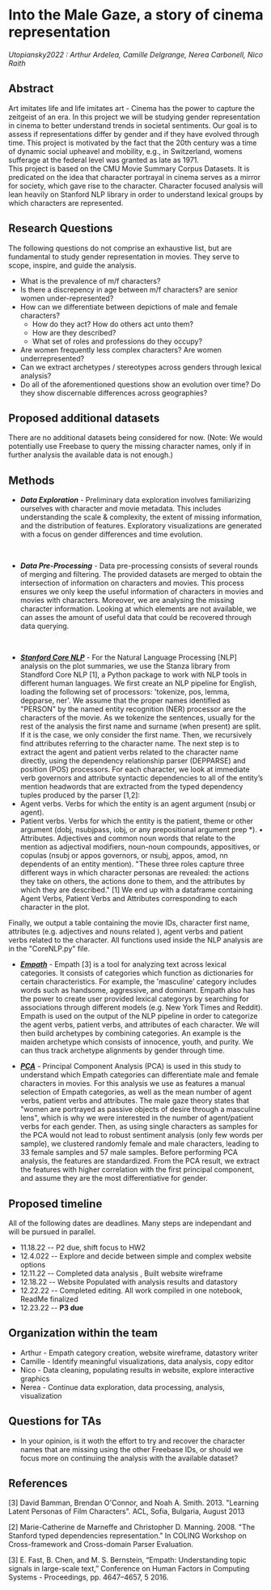 # Into the Male Gaze, a story of cinema representation
*Utopiansky2022 : Arthur Ardelea, Camille Delgrange, Nerea Carbonell, Nico Raith*


## Abstract
Art imitates life and life imitates art - Cinema has the power to capture the zeitgeist of an era. In this project we will be studying gender representation in cinema to better understand trends in societal sentiments. Our goal is to assess if representations differ by gender and if they have evolved through time. This project is motivated by the fact that the 20th century was a time of dynamic social upheavel and mobility, e.g., in Switzerland, womens sufferage at the federal level was granted as late as 1971.  <br />
This project is based on the CMU Movie Summary Corpus Datasets. It is predicated on the idea that character portrayal in cinema serves as a mirror for society, which gave rise to the character. Character focused analysis will lean heavily on Stanford NLP library in order to understand lexical groups by which characters are represented. <br />



## Research Questions
The following questions do not comprise an exhaustive list, but are fundamental to study gender representation in movies. They serve to scope, inspire, and guide the analysis.
* What is the prevalence of m/f characters?
* Is there a discrepency in age between m/f characters? are senior women under-represented?
* How can we differentiate between depictions of male and female characters? 
    + How do they act? How do others act unto them?
    + How are they described? 
    + What set of roles and professions do they occupy?
* Are women frequently less complex characters? Are women underrepresented? 
* Can we extract archetypes / stereotypes across genders through lexical analysis?
* Do all of the aforementioned questions show an evolution over time? Do they show discernable differences across geographies?  


## Proposed additional datasets
There are no additional datasets being considered for now. 
(Note: We would potentially use Freebase to query the missing character names, only if in further analysis the available data is not enough.)


## Methods
* ___Data Exploration___ - Preliminary data exploration involves familiarizing ourselves with character and movie metadata. This includes understanding the scale & complexity, the extent of missing information, and the distribution of features. Exploratory visualizations are generated with a focus on gender differences and time evolution.
<br />

* ___Data Pre-Processing___ - Data pre-processing consists of several rounds of merging and filtering. The provided datasets are merged to obtain the intersection of information on characters and movies. This process ensures we only keep the useful information of characters in movies and movies with characters. Moreover, we are analysing the missing character information. Looking at which elements are not available, we can asses the amount of useful data that could be recovered through data querying.
<br />

* ___[Stanford Core NLP](https://github.com/stanfordnlp/CoreNLP)___ - For the Natural Language Processing [NLP] analysis on the plot summaries, we use the Stanza library from Standford Core NLP [1], a Python package to work with NLP tools in different human languages. We first create an NLP pipeline for English, loading the following set of processors: 'tokenize, pos, lemma, depparse, ner'. We assume that the proper names identified as "PERSON" by the named entity recognition (NER) processor are the characters of the movie. As we tokenize the sentences, usually for the rest of the analysis the first name and surname (when present) are split. If it is the case, we only consider the first name. Then, we recursively find attributes referring to the character name. The next step is to extract the agent and patient verbs related to the character name directly, using the dependency relationship parser (DEPPARSE) and position (POS) processors. For each character, we look at immediate verb governors and attribute syntactic dependencies to all of the entity’s mention headwords that are extracted from the typed dependency tuples produced by the parser [1,2]:
* Agent verbs. Verbs for which the entity is an agent argument (nsubj or agent).
* Patient verbs. Verbs for which the entity is the patient, theme or other argument (dobj, nsubjpass, iobj, or any prepositional argument prep *).
• Attributes. Adjectives and common noun words that relate to the mention as adjectival modifiers, noun-noun compounds, appositives, or copulas (nsubj or appos governors, or nsubj, appos, amod, nn dependents of an entity mention).
"These three roles capture three different ways in which character personas are revealed: the actions they take on others, the actions done to them, and the attributes by which they are described." [1] We end up with a dataframe containing Agent Verbs, Patient Verbs and Attributes corresponding to each character in the plot.

Finally, we output a table containing the movie IDs, character first name, attributes (e.g. adjectives and nouns related ), agent verbs and patient verbs related to the character. All functions used inside the NLP analysis are in the "CoreNLP.py" file.
<br />

* ___[Empath](https://github.com/Ejhfast/empath-client)___ - Empath [3] is a tool for analyzing text across lexical categories. It consists of categories which function as dictionaries for certain characteristics. For example, the 'masculine' category includes words such as handsome, aggressive, and dominant. Empath also has the power to create user provided lexical categorys by searching for associations through different models (e.g.  New York Times and Reddit). Empath is used on the output of the NLP pipeline in order to categorize the agent verbs, patient verbs, and attributes of each character. We will then build archetypes by combining categories. An example is the maiden archetype which consists of innocence, youth, and purity. We can thus track archetype alignments by gender through time. 

* ___[PCA](https://scikit-learn.org/stable/modules/generated/sklearn.decomposition.PCA.html)___ - Principal Component Analysis (PCA) is used in this study to understand which Empath categories can differentiate male and female characters in movies. For this analysis we use as features a manual selection of Empath categories, as well as the mean number of agent verbs, patient verbs and attributes. The male gaze theory states that "women are portrayed as passive objects of desire through a masculine lens", which is why we were interested in the number of agent/patient verbs for each gender. Then, as using single characters as samples for the PCA would not lead to robust sentiment analysis (only few words per sample), we clustered randomly female and male characters, leading to 33 female samples and 57 male samples. Before performing PCA analysis, the features are standardized. From the PCA result, we extract the features with higher correlation with the first principal component, and assume they are the most differentiative for gender.



## Proposed timeline
All of the following dates are deadlines. Many steps are independant and will be pursued in parallel.
* 11.18.22 -- P2 due, shift focus to HW2
* 12.4.022 -- Explore and decide between simple and complex website options
* 12.11.22 -- Completed data analysis , Built website wireframe
* 12.18.22 -- Website Populated with analysis results and datastory 
* 12.22.22 -- Completed editing. All work compiled in one notebook, ReadMe finalized
* 12.23.22 -- **P3 due** 


## Organization within the team
* Arthur - Empath category creation, website wireframe, datastory writer
* Camille - Identify meaningful visualizations, data analysis, copy editor
* Nico - Data cleaning, populating results in website, explore interactive graphics
* Nerea - Continue data exploration, data processing, analysis, visualization


## Questions for TAs 
* In your opinion, is it woth the effort to try and recover the character names that are missing using the other Freebase IDs, or should we focus more on continuing the analysis with the available dataset?

## References

[3] David Bamman, Brendan O'Connor, and Noah A. Smith. 2013. "Learning Latent Personas of Film Characters". ACL, Sofia, Bulgaria, August 2013

[2] Marie-Catherine de Marneffe and Christopher D. Manning. 2008. "The Stanford typed dependencies representation." In COLING Workshop on Cross-framework and Cross-domain Parser Evaluation.

[3] E. Fast, B. Chen, and M. S. Bernstein, “Empath: Understanding topic signals in large-scale text,” Conference on Human Factors in Computing Systems - Proceedings, pp. 4647–4657, 5 2016.

